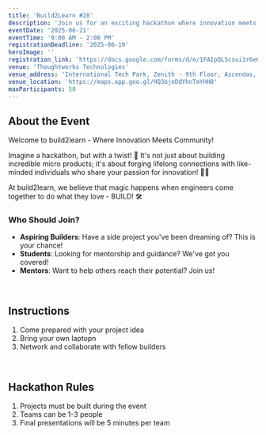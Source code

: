 ```yaml
---
title: 'Build2Learn #28'
description: 'Join us for an exciting hackathon where innovation meets community!'
eventDate: '2025-06-21'
eventTime: '9:00 AM - 2:00 PM'
registrationDeadline: '2025-06-19'
heroImage: ''
registration_link: 'https://docs.google.com/forms/d/e/1FAIpQLScsui1r6e6PsgDyOycPiIAY_rz9i8vQ02MnmikPw2ESVG830g/closedform'
venue: 'Thoughtworks Technologies'
venue_address: 'International Tech Park, Zenith - 9th Floor, Ascendas, Taramani Link Rd, Tharamani, Chennai, Tamil Nadu 600113'
venue_location: '​​https://maps.app.goo.gl/HQ3bjeDdYhnTmYHH8'
maxParticipants: 50
---
```


## About the Event

Welcome to build2learn - Where Innovation Meets Community!

Imagine a hackathon, but with a twist! 🤔 It's not just about building incredible micro products; it's about forging lifelong connections with like-minded individuals who share your passion for innovation! 🤝💡

At build2learn, we believe that magic happens when engineers come together to do what they love - BUILD! 🛠

### Who Should Join?

- **Aspiring Builders**: Have a side project you've been dreaming of? This is your chance!
- **Students**: Looking for mentorship and guidance? We've got you covered!
- **Mentors**: Want to help others reach their potential? Join us!

<br />

## Instructions

1. Come prepared with your project idea
2. Bring your own laptopn
3. Network and collaborate with fellow builders

<br />

## Hackathon Rules

1. Projects must be built during the event
2. Teams can be 1-3 people
3. Final presentations will be 5 minutes per team
